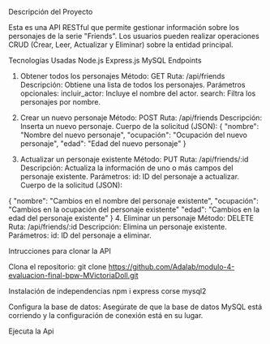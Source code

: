 Descripción del Proyecto 

Esta es una API RESTful que permite gestionar información sobre los personajes de la serie "Friends". Los usuarios pueden realizar operaciones CRUD (Crear, Leer, Actualizar y Eliminar) sobre la entidad principal.

Tecnologías Usadas
Node.js
Express.js
MySQL
Endpoints

1. Obtener todos los personajes
Método: GET
Ruta: /api/friends
Descripción: Obtiene una lista de todos los personajes.
Parámetros opcionales:
incluir_actor: Incluye el nombre del actor.
search: Filtra los personajes por nombre.

2. Crear un nuevo personaje
Método: POST
Ruta: /api/friends
Descripción: Inserta un nuevo personaje.
Cuerpo de la solicitud (JSON):
{
  "nombre": "Nombre del nuevo personaje",
  "ocupación": "Ocupación del nuevo personaje",
  "edad": "Edad del nuevo personaje"
}

3. Actualizar un personaje existente
Método: PUT
Ruta: /api/friends/:id
Descripción: Actualiza la información de uno o más campos del personaje existente. 
Parámetros:
id: ID del personaje a actualizar.
Cuerpo de la solicitud (JSON):

{
  "nombre": "Cambios en el nombre del personaje existente",
  "ocupación": "Cambios en la ocupación del personaje existente"
  "edad": "Cambios en la edad del personaje existente"
}
4. Eliminar un personaje
Método: DELETE
Ruta: /api/friends/:id
Descripción: Elimina un personaje existente.
Parámetros:
id: ID del personaje a eliminar.

Intrucciones para clonar la API

Clona el repositorio:
git clone https://github.com/Adalab/modulo-4-evaluacion-final-bpw-MVictoriaDoll.git

Instalación de independencias
npm i express corse mysql2

Configura la base de datos: Asegúrate de que la base de datos MySQL está corriendo y la configuración de conexión está en su lugar.

Ejecuta la Api


